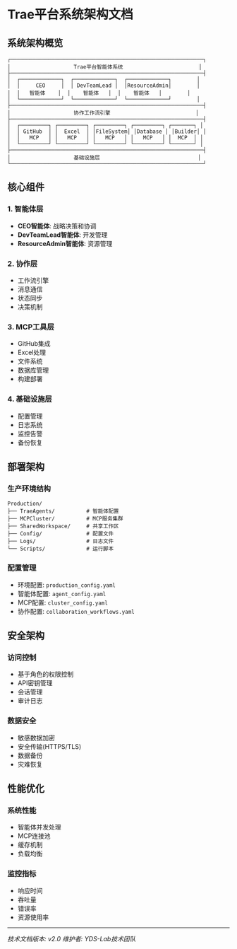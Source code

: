 # Trae平台系统架构文档

## 系统架构概览

```
┌─────────────────────────────────────────────────────────────┐
│                    Trae平台智能体系统                        │
├─────────────────────────────────────────────────────────────┤
│  ┌─────────────┐  ┌─────────────┐  ┌─────────────┐        │
│  │     CEO     │  │ DevTeamLead │  │ResourceAdmin│        │
│  │   智能体    │  │    智能体   │  │    智能体   │        │
│  └─────────────┘  └─────────────┘  └─────────────┘        │
├─────────────────────────────────────────────────────────────┤
│                    协作工作流引擎                           │
├─────────────────────────────────────────────────────────────┤
│  ┌─────────┐ ┌─────────┐ ┌─────────┐ ┌─────────┐ ┌───────┐ │
│  │ GitHub  │ │  Excel  │ │FileSystem│ │Database │ │Builder│ │
│  │   MCP   │ │   MCP   │ │   MCP   │ │   MCP   │ │  MCP  │ │
│  └─────────┘ └─────────┘ └─────────┘ └─────────┘ └───────┘ │
├─────────────────────────────────────────────────────────────┤
│                    基础设施层                               │
└─────────────────────────────────────────────────────────────┘
```

## 核心组件

### 1. 智能体层
- **CEO智能体**: 战略决策和协调
- **DevTeamLead智能体**: 开发管理
- **ResourceAdmin智能体**: 资源管理

### 2. 协作层
- 工作流引擎
- 消息通信
- 状态同步
- 决策机制

### 3. MCP工具层
- GitHub集成
- Excel处理
- 文件系统
- 数据库管理
- 构建部署

### 4. 基础设施层
- 配置管理
- 日志系统
- 监控告警
- 备份恢复

## 部署架构

### 生产环境结构
```
Production/
├── TraeAgents/          # 智能体配置
├── MCPCluster/          # MCP服务集群
├── SharedWorkspace/     # 共享工作区
├── Config/              # 配置文件
├── Logs/                # 日志文件
└── Scripts/             # 运行脚本
```

### 配置管理
- 环境配置: `production_config.yaml`
- 智能体配置: `agent_config.yaml`
- MCP配置: `cluster_config.yaml`
- 协作配置: `collaboration_workflows.yaml`

## 安全架构

### 访问控制
- 基于角色的权限控制
- API密钥管理
- 会话管理
- 审计日志

### 数据安全
- 敏感数据加密
- 安全传输(HTTPS/TLS)
- 数据备份
- 灾难恢复

## 性能优化

### 系统性能
- 智能体并发处理
- MCP连接池
- 缓存机制
- 负载均衡

### 监控指标
- 响应时间
- 吞吐量
- 错误率
- 资源使用率

---
*技术文档版本: v2.0*
*维护者: YDS-Lab技术团队*
